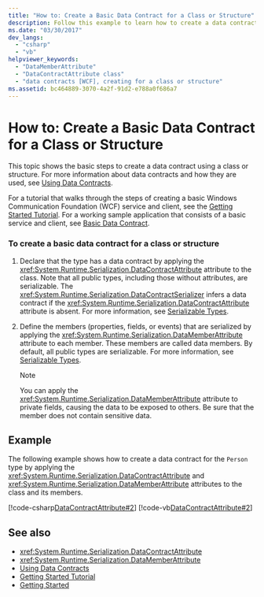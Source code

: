 ```yaml
---
title: "How to: Create a Basic Data Contract for a Class or Structure"
description: Follow this example to learn how to create a data contract using a class or structure in WCF by using the DataContractAttribute attribute.
ms.date: "03/30/2017"
dev_langs: 
  - "csharp"
  - "vb"
helpviewer_keywords: 
  - "DataMemberAttribute"
  - "DataContractAttribute class"
  - "data contracts [WCF], creating for a class or structure"
ms.assetid: bc464889-3070-4a2f-91d2-e788a0f686a7
---
```

# How to: Create a Basic Data Contract for a Class or Structure
This topic shows the basic steps to create a data contract using a class or structure. For more information about data contracts and how they are used, see [Using Data Contracts](../../../../docs/framework/wcf/feature-details/using-data-contracts.md).  
  
 For a tutorial that walks through the steps of creating a basic Windows Communication Foundation (WCF) service and client, see the [Getting Started Tutorial](../../../../docs/framework/wcf/getting-started-tutorial.md). For a working sample application that consists of a basic service and client, see [Basic Data Contract](../../../../docs/framework/wcf/samples/basic-data-contract.md).  
  
### To create a basic data contract for a class or structure  
  
1. Declare that the type has a data contract by applying the <xref:System.Runtime.Serialization.DataContractAttribute> attribute to the class. Note that all public types, including those without attributes, are serializable. The <xref:System.Runtime.Serialization.DataContractSerializer> infers a data contract if the <xref:System.Runtime.Serialization.DataContractAttribute> attribute is absent. For more information, see [Serializable Types](../../../../docs/framework/wcf/feature-details/serializable-types.md).  
  
2. Define the members (properties, fields, or events) that are serialized by applying the <xref:System.Runtime.Serialization.DataMemberAttribute> attribute to each member. These members are called data members. By default, all public types are serializable. For more information, see [Serializable Types](../../../../docs/framework/wcf/feature-details/serializable-types.md).  
  
    > [!NOTE]
    > You can apply the <xref:System.Runtime.Serialization.DataMemberAttribute> attribute to private fields, causing the data to be exposed to others. Be sure that the member does not contain sensitive data.  
  
## Example  
 The following example shows how to create a data contract for the `Person` type by applying the <xref:System.Runtime.Serialization.DataContractAttribute> and <xref:System.Runtime.Serialization.DataMemberAttribute> attributes to the class and its members.  
  
 [!code-csharp[DataContractAttribute#2](../../../../samples/snippets/csharp/VS_Snippets_CFX/datacontractattribute/cs/overview.cs#2)]
 [!code-vb[DataContractAttribute#2](../../../../samples/snippets/visualbasic/VS_Snippets_CFX/datacontractattribute/vb/overview.vb#2)]  
  
## See also

- <xref:System.Runtime.Serialization.DataContractAttribute>
- <xref:System.Runtime.Serialization.DataMemberAttribute>
- [Using Data Contracts](../../../../docs/framework/wcf/feature-details/using-data-contracts.md)
- [Getting Started Tutorial](../../../../docs/framework/wcf/getting-started-tutorial.md)
- [Getting Started](../../../../docs/framework/wcf/samples/getting-started-sample.md)
